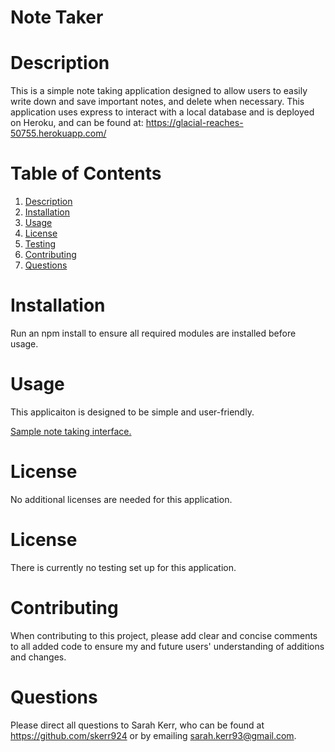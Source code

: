 # Note Taker 

<a name="desc"></a>
# Description 
This is a simple note taking application designed to allow users to easily write down and save important notes, and delete when necessary. This application uses express to interact with a local database and is deployed on Heroku, and can be found at: https://glacial-reaches-50755.herokuapp.com/


# Table of Contents 
1. [Description](#desc)
2. [Installation](#install)
3. [Usage](#usage)
4. [License](#lic)
6. [Testing](#test)
7. [Contributing](#contr)
8. [Questions](#quest)

<a name="install"></a>
# Installation 
Run an npm install to ensure all required modules are installed before usage. 

<a name="usage"></a>
# Usage 
This applicaiton is designed to be simple and user-friendly. 

[Sample note taking interface.](./public/assets/photos/noteTakerInterface.png)

<a name="lic"></a>
# License 
No additional licenses are needed for this application. 

<a name="test"></a>
# License 
 There is currently no testing set up for this application. 

<a name="contr"></a>
# Contributing 
When contributing to this project, please add clear and concise comments to all added code to ensure my and future users' understanding of additions and changes. 

<a name="quest"></a>
# Questions 
Please direct all questions to Sarah Kerr, who can be found at https://github.com/skerr924 or by emailing sarah.kerr93@gmail.com. 



